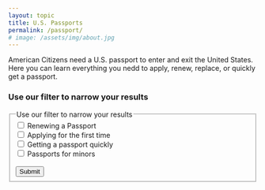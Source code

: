 ```yaml
---
layout: topic
title: U.S. Passports
permalink: /passport/
# image: /assets/img/about.jpg
---
```



American Citizens need a U.S. passport to enter and exit the United States. Here you can learn everything you nedd to apply, renew, replace, or quickly get a passport.

### Use our filter to narrow your results

<form id="filters" action="" class="usa-form">      
  <fieldset class="usa-fieldset">      
    <legend>Use our filter to narrow your results</legend>
    <div class="usa-checkbox">
      <input type="checkbox" name="subtopics" id="renew" value="Renewing a Passport" class="usa-checkbox__input"/>
      <label for="renew" class="usa-checkbox__label">Renewing a Passport</label>
    </div>
    <div class="usa-checkbox">
      <input type="checkbox" name="subtopics" id="apply" value="Applying for the first time" class="usa-checkbox__input"/>
      <label for="apply" class="usa-checkbox__label">Applying for the first time</label>
    </div>
    <div class="usa-checkbox">
      <input type="checkbox" name="subtopics" id="expediate" value="Getting a passport quickly" class="usa-checkbox__input"/>
      <label for="expediate" class="usa-checkbox__label">Getting a passport quickly</label>
    </div>
    <div class="usa-checkbox">
      <input type="checkbox" name="subtopics" id="minors" value="Passports for minors" class="usa-checkbox__input"/>
      <label for="minors" class="usa-checkbox__label">Passports for minors</label>
    </div>
    <br>      
    <input type="submit" value="Submit" />      
  </fieldset>      
</form>

<script>

function updateFilteredResults(){
  var selectedTags=[];
  var checked = document.querySelectorAll('#filters [name="subtopics"]:checked');
  Array.prototype.forEach.call(checked, function(el, i){
    selectedTags.push(el.id);
  });
  
  var topics = document.querySelectorAll('#filterResultsSection .topic');
  var anyMatches=false;
  Array.prototype.forEach.call(topics, function(el, i){
    var topicTags = el.getAttribute("data-tags").split(" ");
    console.log(topicTags);
    var match = topicTags.some(function (v) {
      return selectedTags.indexOf(v) >= 0;
    });
    if(match){
      el.classList.remove("unrelated");
      anyMatches=true;
    }else{
      el.classList.add("unrelated");
    }
  });
  if(anyMatches){
    document.querySelectorAll('#filterResultsSection .emptySet')[0].classList.add("hidden");
  }else{
    document.querySelectorAll('#filterResultsSection .emptySet')[0].classList.remove("hidden");
  }
}

var filters = document.querySelectorAll('#filters [name="subtopics"]');
Array.prototype.forEach.call(filters, function(el, i){
  el.addEventListener("change", function(){
    updateFilteredResults();
  });
});
document.addEventListener('DOMContentLoaded', function(event) {
  updateFilteredResults();
})


</script>



